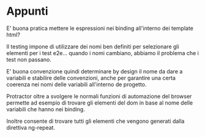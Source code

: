 # Appunti

E' buona pratica mettere le espressioni nei binding all'interno dei template html? 

Il testing impone di utilizzare dei nomi ben definiti per selezionare gli elementi per
i test e2e... quando i nomi cambiano, abbiamo il problema che i test non passano.

E' buona convenzione quindi determinare by design il nome da dare a variabili e stabilire
delle convenzioni, anche per garantire una certa coerenza nei nomi delle variabili all'interno
de progetto.

Protractor oltre a svolgere le normali funzioni di automazione del browser permette ad esempio
di trovare gli elementi del dom in base al nome delle variabili che hanno nei binding.

Inoltre consente di trovare tutti gli elementi che vengono generati dalla direttiva ng-repeat.
